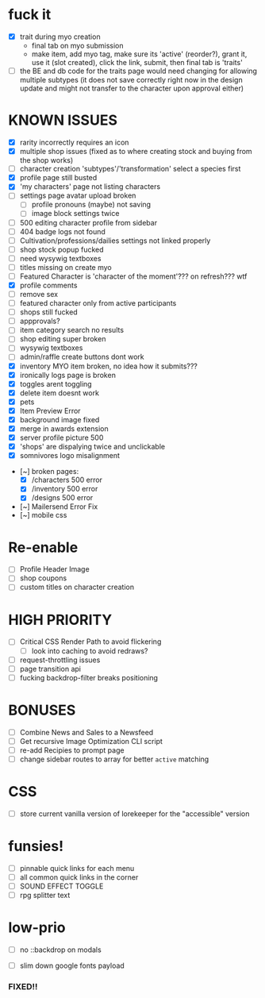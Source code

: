# fuck it
- [x] trait during myo creation
  - final tab on myo submission
  - make item, add myo tag, make sure its 'active' (reorder?), grant it, use it (slot created), click the link, submit, then final tab is 'traits'
- [ ] the BE and db code for the traits page would need changing for allowing multiple subtypes (it does not save correctly right now in the design update and might not transfer to the character upon approval either)

# KNOWN ISSUES
- [x] rarity incorrectly requires an icon
- [x] multiple shop issues (fixed as to where creating stock and buying from the shop works)
- [ ] character creation 'subtypes'/'transformation' select a species first
- [x] profile page still busted
- [x] 'my characters' page not listing characters
- [ ] settings page avatar upload broken
  - [ ] profile pronouns (maybe) not saving
  - [ ] image block settings twice
- [ ] 500 editing character profile from sidebar
- [ ] 404 badge logs not found
- [ ] Cultivation/professions/dailies settings not linked properly
- [ ] shop stock popup fucked
- [ ] need wysywig textboxes
- [ ] titles missing on create myo
- [ ] Featured Character is 'character of the moment'??? on refresh??? wtf
- [x] profile comments
- [ ] remove sex
- [ ] featured character only from active participants
- [ ] shops still fucked
- [ ] appprovals?
- [ ] item category search no results
- [ ] shop editing super broken
- [ ] wysywig textboxes
- [ ] admin/raffle create buttons dont work
- [x] inventory MYO item broken, no idea how it submits???
- [x] ironically logs page is broken
- [x] toggles arent toggling
- [x] delete item doesnt work
- [x] pets
- [x] Item Preview Error
- [x] background image fixed
- [x] merge in awards extension
- [x] server profile picture 500
- [x] 'shops' are dispalying twice and unclickable
- [x] somnivores logo misalignment
- [~] broken pages:
    - [x] /characters 500 error
    - [x] /inventory 500 error
    - [x] /designs 500 error
- [~] Mailersend Error Fix
- [~] mobile css

# Re-enable
- [ ] Profile Header Image
- [ ] shop coupons
- [ ] custom titles on character creation

# HIGH PRIORITY
- [ ] Critical CSS Render Path to avoid flickering
    - [ ] look into caching to avoid redraws?
- [ ] request-throttling issues
- [ ] page transition api
- [ ] fucking backdrop-filter breaks positioning

# BONUSES
- [ ] Combine News and Sales to a Newsfeed
- [ ] Get recursive Image Optimization CLI script
- [ ] re-add Recipies to prompt page
- [ ] change sidebar routes to array for better `active` matching

# CSS
- [ ] store current vanilla version of lorekeeper for the "accessible" version

# funsies!
- [ ] pinnable quick links for each menu
- [ ] all common quick links in the corner
- [ ] SOUND EFFECT TOGGLE
- [ ] rpg splitter text

# low-prio
- [ ] no ::backdrop on modals
- [ ] slim down google fonts payload




### FIXED!! ###
